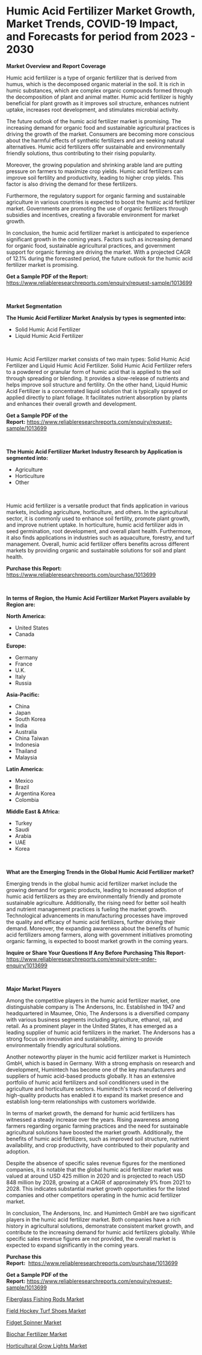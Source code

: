 <p><h1>Humic Acid Fertilizer Market Growth, Market Trends, COVID-19 Impact, and Forecasts for period from 2023 - 2030</h1></p><p><strong>Market Overview and Report Coverage</strong></p>
<p><p>Humic acid fertilizer is a type of organic fertilizer that is derived from humus, which is the decomposed organic material in the soil. It is rich in humic substances, which are complex organic compounds formed through the decomposition of plant and animal matter. Humic acid fertilizer is highly beneficial for plant growth as it improves soil structure, enhances nutrient uptake, increases root development, and stimulates microbial activity.</p><p>The future outlook of the humic acid fertilizer market is promising. The increasing demand for organic food and sustainable agricultural practices is driving the growth of the market. Consumers are becoming more conscious about the harmful effects of synthetic fertilizers and are seeking natural alternatives. Humic acid fertilizers offer sustainable and environmentally friendly solutions, thus contributing to their rising popularity.</p><p>Moreover, the growing population and shrinking arable land are putting pressure on farmers to maximize crop yields. Humic acid fertilizers can improve soil fertility and productivity, leading to higher crop yields. This factor is also driving the demand for these fertilizers.</p><p>Furthermore, the regulatory support for organic farming and sustainable agriculture in various countries is expected to boost the humic acid fertilizer market. Governments are promoting the use of organic fertilizers through subsidies and incentives, creating a favorable environment for market growth.</p><p>In conclusion, the humic acid fertilizer market is anticipated to experience significant growth in the coming years. Factors such as increasing demand for organic food, sustainable agricultural practices, and government support for organic farming are driving the market. With a projected CAGR of 12.1% during the forecasted period, the future outlook for the humic acid fertilizer market is promising.</p></p>
<p><strong>Get a Sample PDF of the Report:</strong> <a href="https://www.reliableresearchreports.com/enquiry/request-sample/1013699">https://www.reliableresearchreports.com/enquiry/request-sample/1013699</a></p>
<p>&nbsp;</p>
<p><strong>Market Segmentation</strong></p>
<p><strong>The Humic Acid Fertilizer Market Analysis by types is segmented into:</strong></p>
<p><ul><li>Solid Humic Acid Fertilizer</li><li>Liquid Humic Acid Fertilizer</li></ul></p>
<p>&nbsp;</p>
<p><p>Humic Acid Fertilizer market consists of two main types: Solid Humic Acid Fertilizer and Liquid Humic Acid Fertilizer. Solid Humic Acid Fertilizer refers to a powdered or granular form of humic acid that is applied to the soil through spreading or blending. It provides a slow-release of nutrients and helps improve soil structure and fertility. On the other hand, Liquid Humic Acid Fertilizer is a concentrated liquid solution that is typically sprayed or applied directly to plant foliage. It facilitates nutrient absorption by plants and enhances their overall growth and development.</p></p>
<p><strong>Get a Sample PDF of the Report:</strong>&nbsp;<a href="https://www.reliableresearchreports.com/enquiry/request-sample/1013699">https://www.reliableresearchreports.com/enquiry/request-sample/1013699</a></p>
<p>&nbsp;</p>
<p><strong>The Humic Acid Fertilizer Market Industry Research by Application is segmented into:</strong></p>
<p><ul><li>Agriculture</li><li>Horticulture</li><li>Other</li></ul></p>
<p>&nbsp;</p>
<p><p>Humic acid fertilizer is a versatile product that finds application in various markets, including agriculture, horticulture, and others. In the agricultural sector, it is commonly used to enhance soil fertility, promote plant growth, and improve nutrient uptake. In horticulture, humic acid fertilizer aids in seed germination, root development, and overall plant health. Furthermore, it also finds applications in industries such as aquaculture, forestry, and turf management. Overall, humic acid fertilizer offers benefits across different markets by providing organic and sustainable solutions for soil and plant health.</p></p>
<p><strong>Purchase this Report:</strong>&nbsp; <a href="https://www.reliableresearchreports.com/purchase/1013699">https://www.reliableresearchreports.com/purchase/1013699</a></p>
<p>&nbsp;</p>
<p><strong>In terms of Region, the Humic Acid Fertilizer Market Players available by Region are:</strong></p>
<p>
    <p> <strong> North America: </strong>
        <ul>
            <li>United States</li>
            <li>Canada</li>
        </ul>
        </p> 
    <p> <strong> Europe: </strong>
        <ul>
            <li>Germany</li>
            <li>France</li>
            <li>U.K.</li>
            <li>Italy</li>
            <li>Russia</li>
        </ul>
        </p> 
    <p> <strong> Asia-Pacific: </strong>
        <ul>
            <li>China</li>
            <li>Japan</li>
            <li>South Korea</li>
            <li>India</li>
            <li>Australia</li>
            <li>China Taiwan</li>
            <li>Indonesia</li>
            <li>Thailand</li>
            <li>Malaysia</li>
        </ul>
        </p> 
    <p> <strong> Latin America: </strong>
        <ul>
            <li>Mexico</li>
            <li>Brazil</li>
            <li>Argentina Korea</li>
            <li>Colombia</li>
        </ul>
        </p> 
    <p> <strong> Middle East & Africa: </strong>
        <ul>
            <li>Turkey</li>
            <li>Saudi</li>
            <li>Arabia</li>
            <li>UAE</li>
            <li>Korea</li>
        </ul>
    </p>
    </p>
<p>&nbsp;</p>
<p><strong>What are the Emerging Trends in the Global Humic Acid Fertilizer market?</strong></p>
<p><p>Emerging trends in the global humic acid fertilizer market include the growing demand for organic products, leading to increased adoption of humic acid fertilizers as they are environmentally friendly and promote sustainable agriculture. Additionally, the rising need for better soil health and nutrient management practices is fueling the market growth. Technological advancements in manufacturing processes have improved the quality and efficacy of humic acid fertilizers, further driving their demand. Moreover, the expanding awareness about the benefits of humic acid fertilizers among farmers, along with government initiatives promoting organic farming, is expected to boost market growth in the coming years.</p></p>
<p><strong>Inquire or Share Your Questions If Any Before Purchasing This Report</strong>- <a href="https://www.reliableresearchreports.com/enquiry/pre-order-enquiry/1013699">https://www.reliableresearchreports.com/enquiry/pre-order-enquiry/1013699</a></p>
<p>&nbsp;</p>
<p><strong>Major Market Players</strong></p>
<p><p>Among the competitive players in the humic acid fertilizer market, one distinguishable company is The Andersons, Inc. Established in 1947 and headquartered in Maumee, Ohio, The Andersons is a diversified company with various business segments including agriculture, ethanol, rail, and retail. As a prominent player in the United States, it has emerged as a leading supplier of humic acid fertilizers in the market. The Andersons has a strong focus on innovation and sustainability, aiming to provide environmentally friendly agricultural solutions.</p><p>Another noteworthy player in the humic acid fertilizer market is Humintech GmbH, which is based in Germany. With a strong emphasis on research and development, Humintech has become one of the key manufacturers and suppliers of humic acid-based products globally. It has an extensive portfolio of humic acid fertilizers and soil conditioners used in the agriculture and horticulture sectors. Humintech's track record of delivering high-quality products has enabled it to expand its market presence and establish long-term relationships with customers worldwide.</p><p>In terms of market growth, the demand for humic acid fertilizers has witnessed a steady increase over the years. Rising awareness among farmers regarding organic farming practices and the need for sustainable agricultural solutions have boosted the market growth. Additionally, the benefits of humic acid fertilizers, such as improved soil structure, nutrient availability, and crop productivity, have contributed to their popularity and adoption.</p><p>Despite the absence of specific sales revenue figures for the mentioned companies, it is notable that the global humic acid fertilizer market was valued at around USD 425 million in 2020 and is projected to reach USD 848 million by 2028, growing at a CAGR of approximately 9% from 2021 to 2028. This indicates substantial market growth opportunities for the listed companies and other competitors operating in the humic acid fertilizer market.</p><p>In conclusion, The Andersons, Inc. and Humintech GmbH are two significant players in the humic acid fertilizer market. Both companies have a rich history in agricultural solutions, demonstrate consistent market growth, and contribute to the increasing demand for humic acid fertilizers globally. While specific sales revenue figures are not provided, the overall market is expected to expand significantly in the coming years.</p></p>
<p><strong>Purchase this Report:</strong>&nbsp;&nbsp;<a href="https://www.reliableresearchreports.com/purchase/1013699">https://www.reliableresearchreports.com/purchase/1013699</a></p>
<p></p>
<p><strong>Get a Sample PDF of the Report:</strong>&nbsp;<a href="https://www.reliableresearchreports.com/enquiry/request-sample/1013699">https://www.reliableresearchreports.com/enquiry/request-sample/1013699</a></p>
<p><p><a href="https://medium.com/@elenaglover2023/fiberglass-fishing-rods-market-comprehensive-assessment-by-type-application-and-geography-a419d074493b">Fiberglass Fishing Rods Market</a></p><p><a href="https://medium.com/@nolalockman2023/decoding-field-hockey-turf-shoes-market-metrics-market-share-trends-and-growth-patterns-b1763cb97881">Field Hockey Turf Shoes Market</a></p><p><a href="https://medium.com/@haileeferry/fidget-spinner-market-analysis-and-sze-forecasted-for-period-from-2023-to-2030-c1e54a4b18a0">Fidget Spinner Market</a></p><p><a href="https://github.com/pizolina/Market-Research-Report-List-1/blob/main/biochar-fertilizer-market.md">Biochar Fertilizer Market</a></p><p><a href="https://github.com/sofayahoo2023/Market-Research-Report-List-1/blob/main/horticultural-grow-lights-market.md">Horticultural Grow Lights Market</a></p></p>